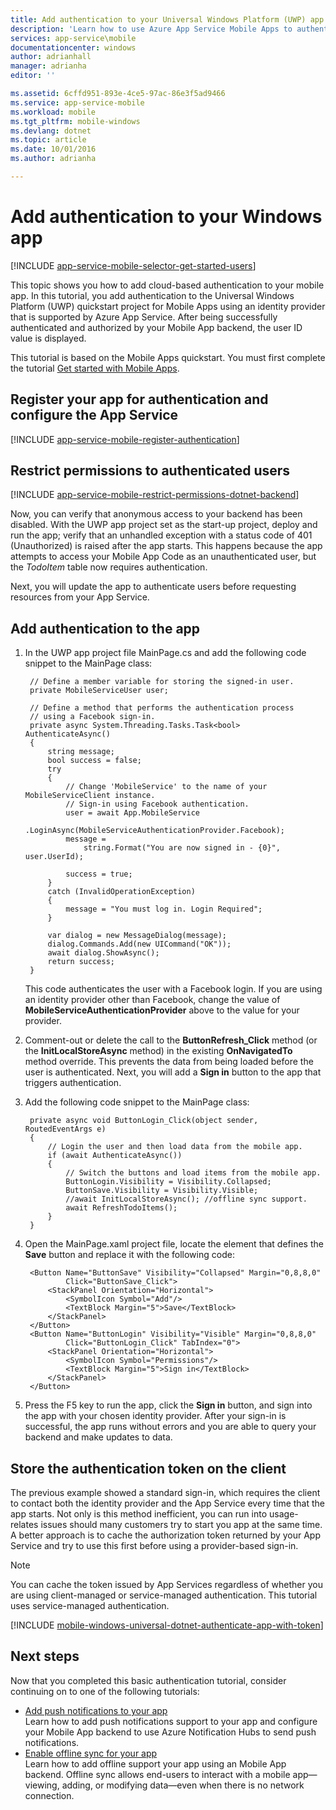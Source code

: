 ```yaml
---
title: Add authentication to your Universal Windows Platform (UWP) app | Microsoft Docs
description: 'Learn how to use Azure App Service Mobile Apps to authenticate users of your Universal Windows Platform (UWP) app using a variety of identity providers, including: AAD, Google, Facebook, Twitter, and Microsoft.'
services: app-service\mobile
documentationcenter: windows
author: adrianhall
manager: adrianha
editor: ''

ms.assetid: 6cffd951-893e-4ce5-97ac-86e3f5ad9466
ms.service: app-service-mobile
ms.workload: mobile
ms.tgt_pltfrm: mobile-windows
ms.devlang: dotnet
ms.topic: article
ms.date: 10/01/2016
ms.author: adrianha

---
```

# Add authentication to your Windows app
[!INCLUDE [app-service-mobile-selector-get-started-users](../../includes/app-service-mobile-selector-get-started-users.md)]

This topic shows you how to add cloud-based authentication to your mobile app. In this tutorial, you add authentication to the Universal Windows Platform (UWP) quickstart project for Mobile Apps using an identity provider that is supported by Azure App Service. After being successfully authenticated and authorized by your Mobile App backend, the user ID value is displayed.

This tutorial is based on the Mobile Apps quickstart. You must first complete the tutorial [Get started with Mobile Apps](app-service-mobile-windows-store-dotnet-get-started.md).

## <a name="register"></a>Register your app for authentication and configure the App Service
[!INCLUDE [app-service-mobile-register-authentication](../../includes/app-service-mobile-register-authentication.md)]

## <a name="permissions"></a>Restrict permissions to authenticated users
[!INCLUDE [app-service-mobile-restrict-permissions-dotnet-backend](../../includes/app-service-mobile-restrict-permissions-dotnet-backend.md)]

Now, you can verify that anonymous access to your backend has been disabled. With the UWP app project set as the start-up project, deploy and run the app; verify that an unhandled exception with a status code of 401 (Unauthorized) is raised after the app starts. This happens because the app attempts to access your Mobile App Code as an unauthenticated user, but the *TodoItem* table now requires authentication.

Next, you will update the app to authenticate users before requesting resources from your App Service.

## <a name="add-authentication"></a>Add authentication to the app
1. In the UWP app project file MainPage.cs and add the following code snippet to the MainPage class:
   
        // Define a member variable for storing the signed-in user. 
        private MobileServiceUser user;
   
        // Define a method that performs the authentication process
        // using a Facebook sign-in. 
        private async System.Threading.Tasks.Task<bool> AuthenticateAsync()
        {
            string message;
            bool success = false;
            try
            {
                // Change 'MobileService' to the name of your MobileServiceClient instance.
                // Sign-in using Facebook authentication.
                user = await App.MobileService
                    .LoginAsync(MobileServiceAuthenticationProvider.Facebook);
                message =
                    string.Format("You are now signed in - {0}", user.UserId);
   
                success = true;
            }
            catch (InvalidOperationException)
            {
                message = "You must log in. Login Required";
            }
   
            var dialog = new MessageDialog(message);
            dialog.Commands.Add(new UICommand("OK"));
            await dialog.ShowAsync();
            return success;
        }
   
    This code authenticates the user with a Facebook login. If you are using an identity provider other than Facebook, change the value of **MobileServiceAuthenticationProvider** above to the value for your provider.
2. Comment-out or delete the call to the **ButtonRefresh_Click** method (or the **InitLocalStoreAsync** method) in the existing **OnNavigatedTo** method override. This prevents the data from being loaded before the user is authenticated. Next, you will add a **Sign in** button to the app that triggers authentication.
3. Add the following code snippet to the MainPage class:
   
        private async void ButtonLogin_Click(object sender, RoutedEventArgs e)
        {
            // Login the user and then load data from the mobile app.
            if (await AuthenticateAsync())
            {
                // Switch the buttons and load items from the mobile app.
                ButtonLogin.Visibility = Visibility.Collapsed;
                ButtonSave.Visibility = Visibility.Visible;
                //await InitLocalStoreAsync(); //offline sync support.
                await RefreshTodoItems();
            }
        }
4. Open the MainPage.xaml project file, locate the element that defines the **Save** button and replace it with the following code:
   
        <Button Name="ButtonSave" Visibility="Collapsed" Margin="0,8,8,0" 
                Click="ButtonSave_Click">
            <StackPanel Orientation="Horizontal">
                <SymbolIcon Symbol="Add"/>
                <TextBlock Margin="5">Save</TextBlock>
            </StackPanel>
        </Button>
        <Button Name="ButtonLogin" Visibility="Visible" Margin="0,8,8,0" 
                Click="ButtonLogin_Click" TabIndex="0">
            <StackPanel Orientation="Horizontal">
                <SymbolIcon Symbol="Permissions"/>
                <TextBlock Margin="5">Sign in</TextBlock> 
            </StackPanel>
        </Button>
5. Press the F5 key to run the app, click the **Sign in** button, and sign into the app with your chosen identity provider. After your sign-in is successful, the app runs without errors and you are able to query your backend and make updates to data.

## <a name="tokens"></a>Store the authentication token on the client
The previous example showed a standard sign-in, which requires the client to contact both the identity provider and the App Service every time that the app starts. Not only is this method inefficient, you can run into usage-relates issues should many customers try to start you app at the same time. A better approach is to cache the authorization token returned by your App Service and try to use this first before using a provider-based sign-in.

> [!NOTE]
> You can cache the token issued by App Services regardless of whether you are using client-managed or service-managed authentication. This tutorial uses service-managed authentication.
> 
> 

[!INCLUDE [mobile-windows-universal-dotnet-authenticate-app-with-token](../../includes/mobile-windows-universal-dotnet-authenticate-app-with-token.md)]

## Next steps
Now that you completed this basic authentication tutorial, consider continuing on to one of the following tutorials:

* [Add push notifications to your app](app-service-mobile-windows-store-dotnet-get-started-push.md)  
  Learn how to add push notifications support to your app and configure your Mobile App backend to use Azure Notification Hubs to send push notifications.
* [Enable offline sync for your app](app-service-mobile-windows-store-dotnet-get-started-offline-data.md)  
  Learn how to add offline support your app using an Mobile App backend. Offline sync allows end-users to interact with a mobile app&mdash;viewing, adding, or modifying data&mdash;even when there is no network connection.

<!-- URLs. -->
[Get started with your mobile app]: app-service-mobile-windows-store-dotnet-get-started.md

